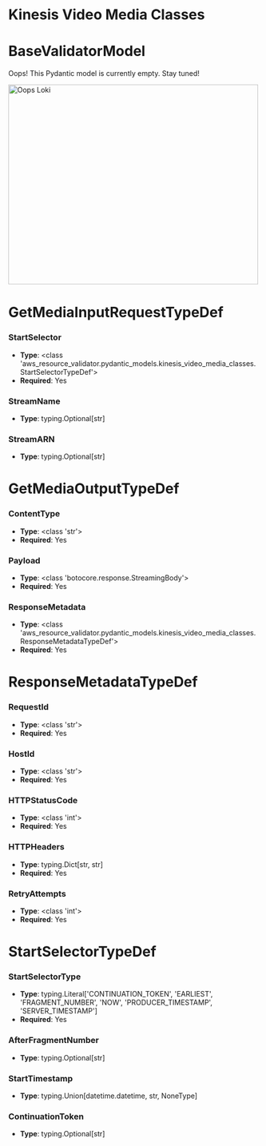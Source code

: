 # Kinesis Video Media Classes

# BaseValidatorModel

Oops! This Pydantic model is currently empty. Stay tuned!

<img src="/aws_resource_validator/images/oops_loki.png" width="500" height="400" title="Oops Loki">

# GetMediaInputRequestTypeDef

### StartSelector
- **Type**: <class 'aws_resource_validator.pydantic_models.kinesis_video_media_classes.StartSelectorTypeDef'>
- **Required**: Yes

### StreamName
- **Type**: typing.Optional[str]

### StreamARN
- **Type**: typing.Optional[str]


# GetMediaOutputTypeDef

### ContentType
- **Type**: <class 'str'>
- **Required**: Yes

### Payload
- **Type**: <class 'botocore.response.StreamingBody'>
- **Required**: Yes

### ResponseMetadata
- **Type**: <class 'aws_resource_validator.pydantic_models.kinesis_video_media_classes.ResponseMetadataTypeDef'>
- **Required**: Yes


# ResponseMetadataTypeDef

### RequestId
- **Type**: <class 'str'>
- **Required**: Yes

### HostId
- **Type**: <class 'str'>
- **Required**: Yes

### HTTPStatusCode
- **Type**: <class 'int'>
- **Required**: Yes

### HTTPHeaders
- **Type**: typing.Dict[str, str]
- **Required**: Yes

### RetryAttempts
- **Type**: <class 'int'>
- **Required**: Yes


# StartSelectorTypeDef

### StartSelectorType
- **Type**: typing.Literal['CONTINUATION_TOKEN', 'EARLIEST', 'FRAGMENT_NUMBER', 'NOW', 'PRODUCER_TIMESTAMP', 'SERVER_TIMESTAMP']
- **Required**: Yes

### AfterFragmentNumber
- **Type**: typing.Optional[str]

### StartTimestamp
- **Type**: typing.Union[datetime.datetime, str, NoneType]

### ContinuationToken
- **Type**: typing.Optional[str]


